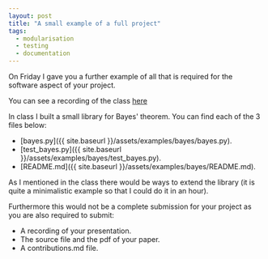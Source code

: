 ```yaml
---
layout: post
title: "A small example of a full project"
tags:
  - modularisation
  - testing
  - documentation
---
```


On Friday I gave you a further example of all that is required for the software
aspect of your project.

You can see a recording of the class [here](https://cardiff.cloud.panopto.eu/Panopto/Pages/Viewer.aspx?id=bd07703f-bcc0-4dd4-af85-b2b000f7cbdf)

In class I built a small library for Bayes' theorem. You can find each of the 3
files below:

- [bayes.py]({{ site.baseurl }}/assets/examples/bayes/bayes.py).
- [test_bayes.py]({{ site.baseurl }}/assets/examples/bayes/test_bayes.py).
- [README.md]({{ site.baseurl }}/assets/examples/bayes/README.md).

As I mentioned in the class there would be ways to extend the library (it is
quite a minimalistic example so that I could do it in an hour).

Furthermore this would not be a complete submission for your project as you are
also required to submit:

- A recording of your presentation.
- The source file and the pdf of your paper.
- A contributions.md file.
